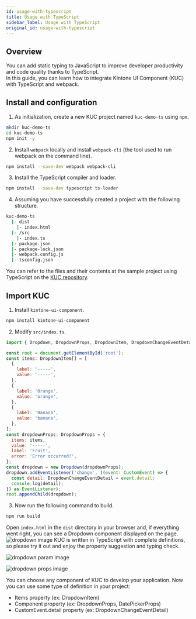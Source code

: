```yaml
---
id: usage-with-typescript
title: Usage with TypeScript
sidebar_label: Usage with TypeScript
original_id: usage-with-typescript
---
```

## Overview

You can add static typing to JavaScript to improve developer productivity and code quality thanks to TypeScript.<br/>
In this guide, you can learn how to integrate Kintone UI Component (KUC) with TypeScript and webpack.

## Install and configuration

1. As initialization, create a new KUC project named `kuc-demo-ts` using `npm`.
```bash
mkdir kuc-demo-ts
cd kuc-demo-ts
npm init -y
```

2. Install `webpack` locally and install `webpack-cli` (the tool used to run webpack on the command line).

```bash
npm install --save-dev webpack webpack-cli
```

3. Install the TypeScript compiler and loader.
```bash
npm install --save-dev typescript ts-loader
```

4. Assuming you have successfully created a project with the following structure.
```bash
kuc-demo-ts
  |- dist
    |- index.html
  |- /src
    |- index.ts
  |- package.json
  |- package-lock.json
  |- webpack.config.js
  |- tsconfig.json
```

You can refer to the files and their contents at the sample project using TypeScript on the [KUC repository](https://github.com/kintone-labs/kintone-ui-component/tree/master/demos/typescript-app).

## Import KUC
1. Install `kintone-ui-component`.
```bash
npm install kintone-ui-component
```

2. Modify `src/index.ts`.
```js
import { Dropdown, DropdownProps, DropdownItem, DropdownChangeEventDetail } from 'kintone-ui-component';

const root = document.getElementById('root');
const items: DropdownItem[] = [
  {
    label: '-----',
    value: '-----',
  },
  {
    label: 'Orange',
    value: 'orange',
  },
  {
    label: 'Banana',
    value: 'banana',
  },
];
const dropdownProps: DropdownProps = {
  items: items,
  value: '-----',
  label: 'Fruit',
  error: 'Error occurred!',
};
const dropdown = new Dropdown(dropdownProps);
dropdown.addEventListener('change', ((event: CustomEvent) => {
  const detail: DropdownChangeEventDetail = event.detail;
  console.log(detail);
}) as EventListener);
root.appendChild(dropdown);
```
3. Now run the following command to build.
```bash
npm run build
```

Open `index.html` in the `dist` directory in your browser and, if everything went right, you can see a Dropdown component displayed on the page.
![dropdown image](/img/kuc-dropdown.png)
KUC is written in TypeScript with complete definitions, so please try it out and enjoy the property suggestion and typing check.

![dropdown param image](/img/kuc-dropdown-param.png)

![dropdown props image](/img/kuc-dropdown-props.png)

You can choose any component of KUC to develop your application.
Now you can use some type of definition in your project:
- Items property (ex: DropdownItem)
- Component property (ex: DropdownProps, DatePickerProps)
- CustomEvent.detail property (ex: DropdownChangeEventDetail)

